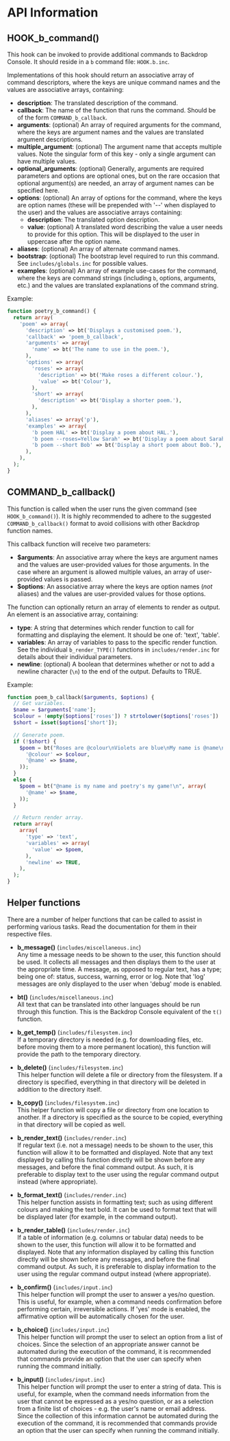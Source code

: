 API Information
===============

HOOK_b_command()
----------------
This hook can be invoked to provide additional commands to Backdrop Console. It
should reside in a `b` command file: `HOOK.b.inc`.

Implementations of this hook should return an associative array of command
descriptors, where the keys are unique command names and the values are
associative arrays, containing:
- **description**: The translated description of the command.
- **callback**: The name of the function that runs the command. Should be of the
  form `COMMAND_b_callback`.
- **arguments**: (optional) An array of required arguments for the command,
  where the keys are argument names and the values are translated argument
  descriptions.
- **multiple_argument**: (optional) The argument name that accepts multiple
  values. Note the singular form of this key - only a single argument can have
  multiple values.
- **optional_arguments**: (optional) Generally, arguments are required
  parameters and options are optional ones, but on the rare occasion that
  optional argument(s) are needed, an array of argument names can be specified
  here.
- **options**: (optional) An array of options for the command, where the keys
  are option names (these will be prepended with '--' when displayed to the
  user) and the values are associative arrays containing:
  - **description**: The translated option description.
  - **value**: (optional) A translated word describing the value a user needs to
    provide for this option. This will be displayed to the user in uppercase
    after the option name.
- **aliases**: (optional) An array of alternate command names.
- **bootstrap**: (optional) The bootstrap level required to run this command.
  See `includes/globals.inc` for possible values.
- **examples**: (optional) An array of example use-cases for the command, where
  the keys are command strings (including `b`, options, arguments, etc.) and the
  values are translated explanations of the command string.

Example:
```php
function poetry_b_command() {
  return array(
    'poem' => array(
      'description' => bt('Displays a customised poem.'),
      'callback' => 'poem_b_callback',
      'arguments' => array(
        'name' => bt('The name to use in the poem.'),
      ),
      'options' => array(
        'roses' => array(
          'description' => bt('Make roses a different colour.'),
          'value' => bt('Colour'),
        ),
        'short' => array(
          'description' => bt('Display a shorter poem.'),
        ),
      ),
      'aliases' => array('p'),
      'examples' => array(
        'b poem HAL' => bt('Display a poem about HAL.'),
        'b poem --roses=Yellow Sarah' => bt('Display a poem about Sarah with yellow roses.'),
        'b poem --short Bob' => bt('Display a short poem about Bob.'),
      ),
    ),
  );
}
```

COMMAND_b_callback()
--------------------
This function is called when the user runs the given command (see
`HOOK_b_command()`). It is highly recommended to adhere to the suggested
`COMMAND_b_callback()` format to avoid collisions with other Backdrop function
names.

This callback function will receive two parameters:
- **$arguments**: An associative array where the keys are argument names and the
  values are user-provided values for those arguments. In the case where an
  argument is allowed multiple values, an array of user-provided values is
  passed.
- **$options**: An associative array where the keys are option names (*not*
  aliases) and the values are user-provided values for those options.

The function can optionally return an array of elements to render as output. An
element is an associative array, containing:
- **type**: A string that determines which render function to call for
  formatting and displaying the element. It should be one of: 'text', 'table'.
- **variables**: An array of variables to pass to the specific render function.
  See the individual `b_render_TYPE()` functions in `includes/render.inc` for
  details about their individual parameters.
- **newline**: (optional) A boolean that determines whether or not to add a
  newline character (`\n`) to the end of the output. Defaults to TRUE.

Example:
```php
function poem_b_callback($arguments, $options) {
  // Get variables.
  $name = $arguments['name'];
  $colour = !empty($options['roses']) ? strtolower($options['roses']) : 'red';
  $short = isset($options['short']);

  // Generate poem.
  if (!$short) {
    $poem = bt("Roses are @colour\nViolets are blue\nMy name is @name\nHow about you?\n", array(
      '@colour' => $colour,
      '@name' => $name,
    ));
  }
  else {
    $poem = bt("@name is my name and poetry's my game!\n", array(
      '@name' => $name,
    ));
  }

  // Return render array.
  return array(
    array(
      'type' => 'text',
      'variables' => array(
        'value' => $poem,
      ),
      'newline' => TRUE,
    ),
  );
}
```

Helper functions
----------------
There are a number of helper functions that can be called to assist in
performing various tasks. Read the documentation for them in their respective
files.

- **b_message()** (`includes/miscellaneous.inc`)  
  Any time a message needs to be shown to the user, this function should be
  used. It collects all messages and then displays them to the user at the
  appropriate time. A message, as opposed to regular text, has a type; being one
  of: status, success, warning, error or log. Note that 'log' messages are only
  displayed to the user when 'debug' mode is enabled.

- **bt()** (`includes/miscellaneous.inc`)  
  All text that can be translated into other languages should be run through
  this function. This is the Backdrop Console equivalent of the `t()` function.

- **b_get_temp()** (`includes/filesystem.inc`)  
  If a temporary directory is needed (e.g. for downloading files, etc. before
  moving them to a more permanent location), this function will provide the path
  to the temporary directory.

- **b_delete()** (`includes/filesystem.inc`)  
  This helper function will delete a file or directory from the filesystem. If a
  directory is specified, everything in that directory will be deleted in
  addition to the directory itself.

- **b_copy()** (`includes/filesystem.inc`)  
  This helper function will copy a file or directory from one location to
  another. If a directory is specified as the source to be copied, everything in
  that directory will be copied as well.

- **b_render_text()** (`includes/render.inc`)  
  If regular text (i.e. not a message) needs to be shown to the user, this
  function will allow it to be formatted and displayed. Note that any text
  displayed by calling this function directly will be shown before any messages,
  and before the final command output. As such, it is preferable to display text
  to the user using the regular command output instead (where appropriate).

- **b_format_text()** (`includes/render.inc`)  
  This helper function assists in formatting text; such as using different
  colours and making the text bold. It can be used to format text that will be
  displayed later (for example, in the command output).

- **b_render_table()** (`includes/render.inc`)  
  If a table of information (e.g. columns or tabular data) needs to be shown to
  the user, this function will allow it to be formatted and displayed. Note that
  any information displayed by calling this function directly will be shown
  before any messages, and before the final command output. As such, it is
  preferable to display information to the user using the regular command output
  instead (where appropriate).

- **b_confirm()** (`includes/input.inc`)  
  This helper function will prompt the user to answer a yes/no question. This is
  useful, for example, when a command needs confirmation before performing
  certain, irreversible actions. If 'yes' mode is enabled, the affirmative
  option will be automatically chosen for the user.

- **b_choice()** (`includes/input.inc`)  
  This helper function will prompt the user to select an option from a list of
  choices. Since the selection of an appropriate answer cannot be automated
  during the execution of the command, it is recommended that commands provide
  an option that the user can specify when running the command initially.

- **b_input()** (`includes/input.inc`)  
  This helper function will prompt the user to enter a string of data. This is
  useful, for example, when the command needs information from the user that
  cannot be expressed as a yes/no question, or as a selection from a finite list
  of choices - e.g. the user's name or email address. Since the collection of
  this information cannot be automated during the execution of the command, it
  is recommended that commands provide an option that the user can specify when
  running the command initially.
